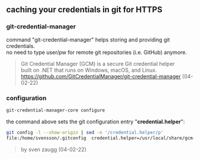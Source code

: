 ## caching your credentials in git for HTTPS


### git-credential-manager

command "git-credential-manager" helps storing and providing git credentials.  
no need to type user/pw for remote git repositories (i.e. GitHub) anymore.

> Git Credential Manager (GCM) is a secure Git credential helper  
built on .NET that runs on Windows, macOS, and Linux.  
<https://github.com/GitCredentialManager/git-credential-manager>  (04-02-22)

### configuration

~~~bash
git-credential-manager-core configure
~~~

the command above sets the git configuration entry "**credential.helper**":
~~~bash
git config -l --show-origin | sed -n '/credential.helper/p'
file:/home/svensson/.gitconfig  credential.helper=/usr/local/share/gcm-core/git-credential-manager
~~~

> by sven zaugg (04-02-22)